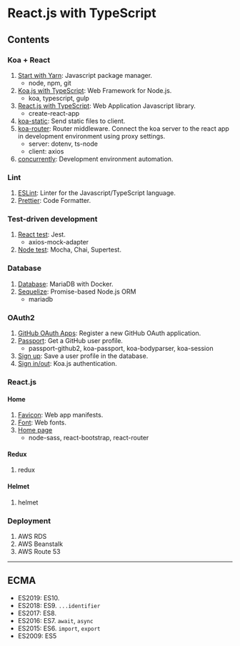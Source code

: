 # React.js with TypeScript

## Contents

### Koa + React

1. [Start with Yarn](docs/001.start.md): Javascript package manager.
   - node, npm, git
2. [Koa.js with TypeScript](docs/002.koa.md): Web Framework for Node.js.
   - koa, typescript, gulp
3. [React.js with TypeScript](docs/003.react.md): Web Application Javascript library.
   - create-react-app
4. [koa-static](docs/004.koa-static.md): Send static files to client.
5. [koa-router](docs/005.koa-router.md): Router middleware. Connect the koa server to the react app in development environment using proxy settings.
   - server: dotenv, ts-node
   - client: axios
6. [concurrently](docs/006.concurrently.md): Development environment automation.

### Lint

1. [ESLint](docs/007.eslint.md): Linter for the Javascript/TypeScript language.
2. [Prettier](docs/008.prettier.md): Code Formatter.

### Test-driven development

1. [React test](docs/009.react-test.md): Jest.
   - axios-mock-adapter
2. [Node test](docs/010.node-test.md): Mocha, Chai, Supertest.

### Database

1. [Database](docs/011.database.md): MariaDB with Docker.
2. [Sequelize](docs/012.sequelize.md): Promise-based Node.js ORM
   - mariadb

### OAuth2

1. [GitHub OAuth Apps](docs/013.github-oauth.md): Register a new GitHub OAuth application.
2. [Passport](docs/014.passport.md): Get a GitHub user profile.
   - passport-github2, koa-passport, koa-bodyparser, koa-session
3. [Sign up](docs/015.signup.md): Save a user profile in the database.
4. [Sign in/out](docs/016.singin-out.md): Koa.js authentication.

### React.js

#### Home

1. [Favicon](docs/017.favicon.md): Web app manifests.
2. [Font](docs/018.font.md): Web fonts.
3. [Home page](docs/019.home.md)
   - node-sass, react-bootstrap, react-router

#### Redux

1. redux

#### Helmet

1. helmet

### Deployment

1. AWS RDS
2. AWS Beanstalk
3. AWS Route 53

---

## ECMA

- ES2019: ES10.
- ES2018: ES9. `...identifier`
- ES2017: ES8.
- ES2016: ES7. `await`, `async`
- ES2015: ES6. `import`, `export`
- ES2009: ES5
